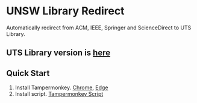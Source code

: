 # UNSW Library Redirect
Automatically redirect from ACM, IEEE, Springer and ScienceDirect to UTS Library.

## UTS Library version is [here](https://github.com/yujianke100/University-Library-Redirect/tree/UTS)

## Quick Start
1. Install Tampermonkey. [Chrome](https://chrome.google.com/webstore/detail/tampermonkey/dhdgffkkebhmkfjojejmpbldmpobfkfo), [Edge](https://microsoftedge.microsoft.com/addons/detail/tampermonkey/iikmkjmpaadaobahmlepeloendndfphd)
2. Install script. [Tampermonkey Script](https://greasyfork.org/zh-CN/scripts/489131-unsw-library-redirect)
